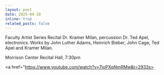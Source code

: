 ```yaml
---
layout: post
date: 2025-04-18
inline: true
related_posts: false
---
```

Faculty Artist Series Recital Dr. Kramer Milan, percussion Dr. Ted Apel, electronics. Works by John Luther Adams, Heinrich Bieber, John Cage, Ted Apel and Kramer Milan. 


Morrison Center Recital Hall, 7:30pm

<a href="https://www.youtube.com/watch?v=7ioPXqNmRMw&t=2933s>





